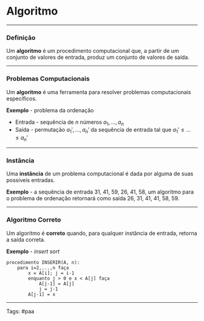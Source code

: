
# Algoritmo

---

### Definição

Um **algoritmo** é um procedimento computacional que, a partir de um conjunto de valores de entrada, produz um conjunto de valores de saída.

---

### Problemas Computacionais

Um **algoritmo** é uma ferramenta para resolver problemas computacionais específicos.

**Exemplo** - problema da ordenação
- Entrada - sequência de $n$ números $a_1,\dots,a_n$
- Saída - permutação $a_1',\dots,a_n'$ da sequência de entrada tal que $a_1'\leq\dots\leq a_n'$

---

### Instância

Uma **instância** de um problema computacional é dada por alguma de suas possíveis entradas.

**Exemplo** - a sequência de entrada 31, 41, 59, 26, 41, 58, um algoritmo para o
problema de ordenação retornará como saída 26, 31, 41, 41, 58, 59.

---

### Algoritmo Correto

Um algoritmo é **correto** quando, para qualquer instância de entrada, retorna a saída correta.

**Exemplo** - *insert sort*

```
procedimento INSERIR(A, n):
	para i=2,...,n faça
		x = A[i]; j = i-1
		enquanto j > 0 e x < A[j] faça
			A[j-1] = A[j]
			j = j-1
		A[j-1] = x
```

---

Tags: #paa

